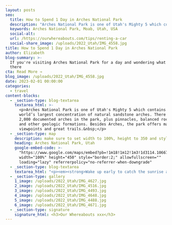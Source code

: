 ```yaml
---
layout: posts
seo:
  title: How to Spend 1 Day in Arches National Park
  description: "Arches National Park is one of Utah's Mighty 5 which contains the world’s largest concentration of natural sandstone arches. There are over 2,000 documented arches in the park, plus pinnacles, balanced rocks, fins, and other geologic formations. Besides Arches, the park offers many viewpoints and great trails.\_"
  keywords: Arches National Park, Moab, Utah, USA
  social-alt:
  url: /https://ourwhereabouts.com/tips/renting-a-car
  social-share_image: /uploads/2022_Utah/IMG_4558.jpg
title: How to Spend 1 Day in Arches National Park
author: Elizabeth
blog-summary: >-
  If you're visiting Arches National Park for a day and wondering what to do
  there
cta: Read More →
blog_image: /uploads/2022_Utah/IMG_4558.jpg
date: 2023-02-01 00:00:00
categories:
  - travel
content-blocks:
  - _section-type: blog-textarea
    textarea_html: >-
      <p>Arches National Park is one of Utah's Mighty 5 which contains the
      world’s largest concentration of natural sandstone arches. There are over
      2,000 documented arches in the park, plus pinnacles, balanced rocks, fins,
      and other geologic formations. Besides Arches, the park offers many
      viewpoints and great trails.&nbsp;</p>
  - _section-type: map
    description: make sure to set width to 100%, height to 350 and style to border 2
    heading: Arches National Park, Utah
    google-embed-code: >-
      "https://www.google.com/maps/embed?pb=!1m18!1m12!1m3!1d3114.106672875188!2d-109.57735858482387!3d38.69239387960271!2m3!1f0!2f0!3f0!3m2!1i1024!2i768!4f13.1!3m3!1m2!1s0x87480addbb4c76ed%3A0x33f9e461f0bded81!2sArches%20Nat&#39;l%20Pk%20Rd%2C%20Utah%2C%20USA!5e0!3m2!1sen!2sil!4v1675231215628!5m2!1sen!2sil"
      width="100%" height="450" style="border:2;" allowfullscreen=""
      loading="lazy" referrerpolicy="no-referrer-when-downgrade"
  - _section-type: blog-textarea
    textarea_html: "<p><em><strong>Wake up early to catch the sunrise at..&nbsp;</strong></em></p><h2>Windows Loop &amp; Turret Arch Trail:</h2><p>The Windows Loop and Turret Arch Trail is an easy hike that is suitable for visitors of all ages, and offers breathtaking views and a chance to see some of the most spectacular natural wonders in Arches National Park.<br />Nice arch set in a fascinating rock formation. The walk here from the parking area is brief and straightforward.<br />•Length: 1.1 miles (1.9 km).</p><p><em>Walk to..</em></p><h2>Double Arch:</h2><p>This is a unique and impressive formation, consisting of two separate arches that are joined together at the base. The larger of the two arches is over 100 feet tall, and the two arches frame the surrounding landscape, creating a dramatic and unforgettable scene.<br />It's an easy trail from the parking lot leads to a magnificent double arch.<br />•Length: 0.6 miles (1 km).</p><p>\_</p><p><strong><em>➟ Drive 7 miles to..&nbsp;</em></strong></p><h2>Sand Dune Arch:</h2><p>You walk through a pretty tight canyon with soft sand and then surprise, there’s the arch. It’s a good size and has lots of fun rocks to explore all around.<br />​​​​​​• Length: 0.4 miles (0.6 km)<br />• Difficulty: Easy</p><p><em>From Sand Dune Arch you can continue to Broken Arch.</em></p><h2>Broken Arch:</h2><p>It is a unique and impressive formation, consisting of a large rock arch that has a section missing, giving it its name.<br />It requires hiking through a lot of grass fields and sand.<br />•Length: 1 mile (1.6 km).<br />•Difficulty: Easy</p><p>\_</p><p><strong><em>➟ Drive 0.7 miles to..&nbsp;</em></strong>&nbsp;</p><h2>Skyline Arch:</h2><p>This is one of the largest arches in the park and is easily recognizable due to its distinctive shape. The arch is located along the Skyline Arch Trail, a short and easy hike that provides visitors with stunning views of the surrounding landscape.<br />The parking lot is just a small pull-off. You can see this arch right from the road, no need to hike in you choose not to, but if you do, the hike is short and nice.<br />•Length: 0.2 miles (0.3 km)</p><p>\_</p><p><strong><em>➟ Drive 14 miles to..&nbsp;</em></strong>&nbsp;</p><h2>Park Avenue and the Courthouse Towers:</h2><p>The Courthouse Towers are a group of towering rock spires that stand tall and proud, and are a popular spot for rock climbing and sightseeing<br />If you've got time there's an easy and short trail.<br />•Length: 1.8 miles (2.8 km).</p><p>\_</p><p><strong><em>➟ Drive 0.5 miles to..&nbsp;</em></strong>&nbsp;</p><h2>La Sal Mountains Viewpoint:</h2><p>A great spot to see a view of The Organ, Tower of Babel, Sheep Rock, and Three Gossips. No hiking is needed, just park your car and enjoy the scenery.</p><p>\_</p><p><strong><em>➟ Drive 6.5 miles to..&nbsp;</em></strong>&nbsp;</p><h2>Balanced Rock:</h2><p>It is a large rock tower that stands tall and proud, and is easily recognizable due to its distinctive shape. The rock tower appears to be precariously balanced on a smaller rock pedestal, giving it its name.<br />This is a cool sight to see. There are plenty of parking spots, the trail is paved and you can go around Balanced Rock.<br />•Length: 0.3 miles (0.4 km).</p><p>\_</p><p><strong><em>➟ Drive 4 miles &amp; catch the sunset at..&nbsp;</em></strong>&nbsp;</p><h2>Delicate Arch:</h2><p>It is one of the most famous and iconic landmarks in the park and is easily recognizable due to its unique, delicate shape. Delicate Arch is a freestanding arch, meaning that it is not attached to the surrounding rock formations and is instead held up by its own unique formation.&nbsp;<br />The best time to hike this trail is at sunset.<br />•Length: 3.4 miles (5.6 km)<br />•Elevation Gain: 480 feet<br />•Difficulty: Moderate<br />•Time: 2-3 hours</p>"
  - _section-type: gallery
    1_image: /uploads/2022_Utah/IMG_4627.jpg
    2_image: /uploads/2022_Utah/IMG_4516.jpg
    3_image: /uploads/2022_Utah/IMG_4493.jpg
    4_image: /uploads/2022_Utah/IMG_4648.jpg
    5_image: /uploads/2022_Utah/IMG_4488.jpg
    6_image: /uploads/2022_Utah/IMG_4671.jpg
  - _section-type: signature
    signature_html: <h3>Our Whereabouts xxx</h3>
---
```

